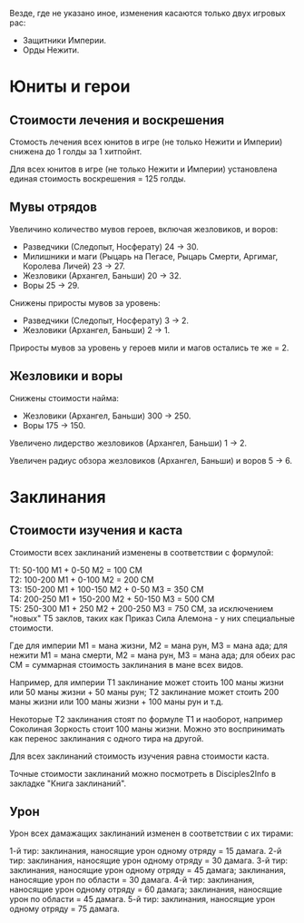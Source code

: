 Везде, где не указано иное, изменения касаются только двух игровых рас:
- Защитники Империи.
- Орды Нежити.

# Юниты и герои

## Стоимости лечения и воскрешения

Стомость лечения всех юнитов в игре (не только Нежити и Империи) снижена до 1 голды за 1 хитпойнт.

Для всех юнитов в игре (не только Нежити и Империи) установлена единая стоимость воскрешения = 125 голды.

## Мувы отрядов

Увеличино количество мувов героев, включая жезловиков, и воров:
- Разведчики (Следопыт, Носферату) 24 -> 30.
- Милишники и маги (Рыцарь на Пегасе, Рыцарь Смерти, Аргимаг, Королева Личей) 23 -> 27.
- Жезловики (Архангел, Баньши) 20 -> 32.
- Воры 25 -> 29.

Снижены приросты мувов за уровень:
- Разведчики (Следопыт, Носферату) 3 -> 2.
- Жезловики (Архангел, Баньши) 2 -> 1.

Приросты мувов за уровень у героев мили и магов остались те же = 2.

## Жезловики и воры

Снижены стоимости найма:
- Жезловики (Архангел, Баньши) 300 -> 250.
- Воры 175 -> 150.

Увеличено лидерство жезловиков (Архангел, Баньши) 1 -> 2. 

Увеличен радиус обзора жезловиков (Архангел, Баньши) и воров 5 -> 6.

# Заклинания

## Стоимости изучения и каста

Стоимости всех заклинаний изменены в соответствии с формулой:

Т1: 50-100 М1 + 0-50 М2 = 100 СМ<br/>
Т2: 100-200 М1 + 0-100 М2 = 200 СМ<br/>
Т3: 150-200 М1 + 100-150 М2 + 0-50 М3 = 350 СМ<br/>
Т4: 200-250 М1 + 150-200 М2 + 50-150 М3 = 500 СМ<br/>
Т5: 250-300 М1 + 250 М2 + 200-250 М3 = 750 СМ, за исключением "новых" Т5 заклов, таких как Приказ Сила Алемона - у них специальные стоимости.

Где для империи М1 = мана жизни, М2 = мана рун, М3 = мана ада;
для нежити М1 = мана смерти, М2 = мана рун, М3 = мана ада;
для обеих рас СМ = суммарная стоимость заклинания в мане всех видов.

Например, для империи Т1 заклинание может стоить 100 маны жизни или 50 маны жизни + 50 маны рун; Т2 заклинание может стоить 200 маны жизни или 100 маны жизни + 100 маны рун и т.д.

Некоторые Т2 заклинания стоят по формуле Т1 и наоборот, например Соколиная Зоркость стоит 100 маны жизни. Можно это воспринимать как перенос заклинания с одного тира на другой.

Для всех заклинаний стоимость изучения равна стоимости каста.

Точные стоимости заклинаний можно посмотреть в Disciples2Info в закладке "Книга заклинаний".

## Урон

Урон всех дамажащих заклинаний изменен в соответствии с их тирами:

1-й тир: заклинания, наносящие урон одному отряду = 15 дамага.
2-й тир: заклинания, наносящие урон одному отряду = 30 дамага.
3-й тир: заклинания, наносящие урон одному отряду = 45 дамага; заклинания, наносящие урон по области = 30 дамага.
4-й тир: заклинания, наносящие урон одному отряду = 60 дамага; заклинания, наносящие урон по области = 45 дамага.
5-й тир: заклинания, наносящие урон одному отряду = 75 дамага.
